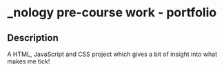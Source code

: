 # _nology pre-course work - portfolio

## Description

A HTML, JavaScript and CSS project which gives a bit of insight into what makes me tick! 

